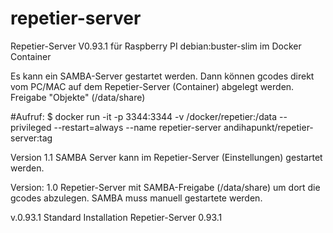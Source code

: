 # repetier-server
Repetier-Server V0.93.1 für Raspberry PI debian:buster-slim
im Docker Container

Es kann ein SAMBA-Server gestartet werden. Dann können gcodes direkt vom PC/MAC auf dem Repetier-Server (Container) abgelegt werden.
Freigabe "Objekte" (/data/share)

#Aufruf:
$ docker run -it -p 3344:3344 -v /docker/repetier:/data --privileged --restart=always --name repetier-server andihapunkt/repetier-server:tag

Version 1.1   SAMBA Server kann im Repetier-Server (Einstellungen) gestartet werden.

Version: 1.0  Repetier-Server mit SAMBA-Freigabe (/data/share) um dort die gcodes abzulegen. SAMBA muss manuell gestartete werden.

v.0.93.1 Standard Installation Repetier-Server 0.93.1
